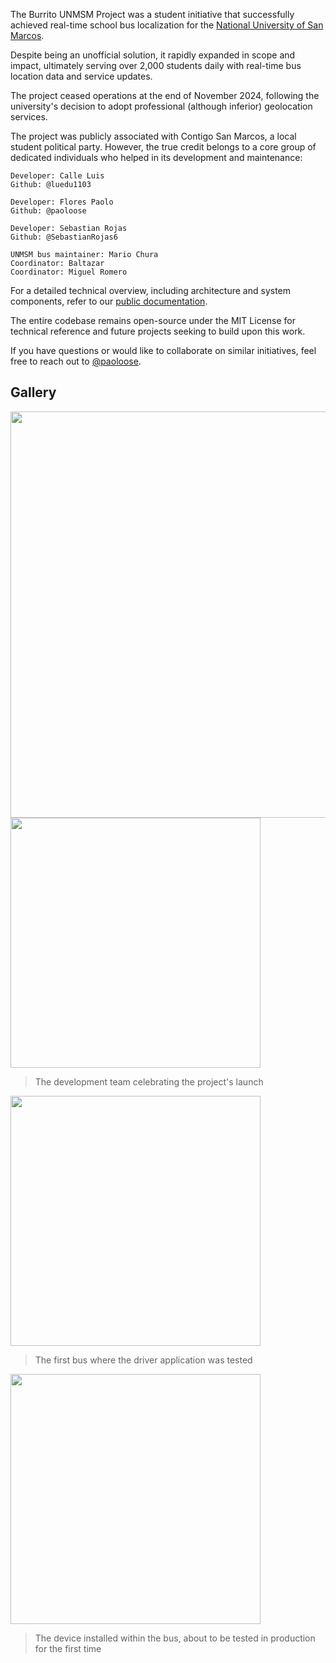 The Burrito UNMSM Project was a student initiative that successfully achieved
real-time school bus localization for the
[National University of San Marcos](https://en.wikipedia.org/wiki/National_University_of_San_Marcos).

Despite being an unofficial solution, it rapidly expanded in scope and impact,
ultimately serving over 2,000 students daily with real-time bus location data
and service updates.

The project ceased operations at the end of November 2024, following the university's
decision to adopt professional (although inferior) geolocation services.

The project was publicly associated with Contigo San Marcos, a local student political party.
However, the true credit belongs to a core group of dedicated individuals who helped in
its development and maintenance:

```
Developer: Calle Luis
Github: @luedu1103

Developer: Flores Paolo
Github: @paoloose

Developer: Sebastian Rojas
Github: @SebastianRojas6

UNMSM bus maintainer: Mario Chura
Coordinator: Baltazar
Coordinator: Miguel Romero
```

For a detailed technical overview, including architecture and system components,
refer to our [public documentation](https://burrito-project.github.io/docs/overview.html).

The entire codebase remains open-source under the MIT License for technical reference
and future projects seeking to build upon this work.

If you have questions or would like to collaborate on similar initiatives, feel free
to reach out to [@paoloose](https://github.com/paoloose/).

## Gallery

<img src="https://github.com/user-attachments/assets/a02426cb-83e3-4c2c-8779-a83013b9b242" height="650" />

<img src="https://github.com/user-attachments/assets/aa0b1bf4-20f2-48be-84fb-47d90982a792" height="400" />

> The development team celebrating the project's launch

<img src="https://github.com/user-attachments/assets/bfe58a09-9b89-49ff-9326-6e46d8ea28bd" height="400" />

> The first bus where the driver application was tested

<img src="https://github.com/user-attachments/assets/04c60d32-a1b7-4608-959a-a3020c884690" height="400" />

> The device installed within the bus, about to be tested in production for the first time
